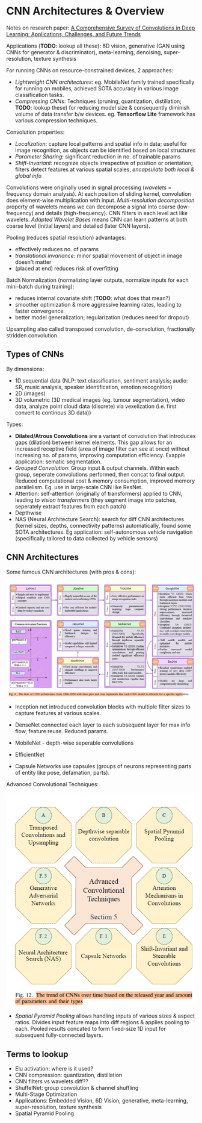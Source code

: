 # CNN Architectures & Overview
Notes on research paper: [A Comprehensive Survey of Convolutions in Deep Learning: Applications, Challenges, and Future Trends](https://arxiv.org/abs/2402.15490)

Applications (**TODO**: lookup all these): 6D vision, generative (GAN using CNNs for generator & discriminator), meta-learning, denoising, super-resolution, texture synthesis

For running CNNs on resource-constrained devices, 2 approaches:
- *Lightweight CNN architectures*: eg. MobileNet family trained specifically for running on mobiles, achieved SOTA accuracy in various image classification tasks.
- *Compressing CNNs*: Techniques (pruning, quantization, distillation; **TODO**: lookup these) for reducing model size & consequently diminish volume of data transfer b/w devices. eg. **Tensorflow Lite** framework has various compression techniques.

Convolution properties:
- *Localization*: capture local patterns and spatial info in data; useful for image recognition, as objects can be identified based on local structures
- *Parameter Sharing*: significant reduction in no. of trainable params
- *Shift-Invariant*: recognize objects irrespective of position or orientation; filters detect features at various spatial scales, *encapsulate both local & global info*

Convolutions were originally used in signal processing (*wavelets* = frequency domain analysis). At each position of sliding kernel, convolution does element-wise multiplication with input. *Multi-resolution decomposition* property of wavelets means we can decompose a signal into coarse (low-frequency) and details (high-frequency). CNN filters in each level act like wavelets. *Adapted Wavelet Bases* means CNN can learn patterns at both coarse level (initial layers) and detailed (later CNN layers).

Pooling (reduces spatial resolution) advantages:
- effectively reduces no. of params
- *translational invariance*: minor spatial movement of object in image doesn't matter
- (placed at end) reduces risk of overfitting

Batch Normalization (normalizing layer outputs, normalize inputs for each mini-batch during training):
- reduces internal covariate shift (**TODO**: what does that mean?)
- smoother optimization & more aggressive learning rates, leading to faster convergence
- better model generalization; regularization (reduces need for dropout)

Upsampling also called transposed convolution, de-convolution, fractionally stridden convolution.

## Types of CNNs
By dimensions: 
- 1D sequential data (NLP: text classification, sentiment analysis; audio: SR, music analysis, speaker identification, emotion recognition)
- 2D (images)
- 3D volumetric (3D medical images (eg. tumour segmentation), video data, analyze point cloud data (discrete) via vexelization (i.e. first convert to continous 3D data))

Types:
- **Dilated/Atrous Convolutions** are a variant of convolution that introduces gaps (dilation) between kernel elements. This gap allows for an increased receptive field (area of image filter can see at once) without increasing no. of params, improving computation efficiency. Exapple application: sematic segmentation.
- *Grouped Convolution*: Group input & output channels. Within each group, seperate convolutions performed, then concat to final output. Reduced computational cost & memory consumption, improved memory parallelism. Eg. use in large-scale CNN like ResNet.
- Attention: self-attention (originally of transformers) applied to CNN, leading to *vision transformers* (they segment image into patches, seperately extract features from each patch)
- Depthwise
- NAS (Neural Architecture Search): search for diff CNN architectures (kernel sizes, depths, connectivity patterns) automatically, found some SOTA architectures. Eg application: self-autonomous vehicle navigation (specifically tailored to data collected by vehicle sensors)

## CNN Architectures
Some famous CNN architectures (with pros & cons):

![Famous CNN architectures](images/cnn_famous_architectures.png)

- Inception net introduced convolution blocks with multiple filter sizes to capture features at various scales.
- DenseNet connected each layer to each subsequent layer for max info flow, feature reuse. Reduced params.
- MobileNet - depth-wise seperable convolutions
- EfficientNet

- Capsule Networks use capsules (groups of neurons representing parts of entity like pose, defamation, parts).

Advanced Convolutional Techniques:

![Advanced Convolutional Techniques](images/advanced_convolutional_techniques.png)

- *Spatial Pyramid Pooling* allows handling inputs of various sizes & aspect ratios. Divides input feature maps into diff regions & applies pooling to each. Pooled results concated to form fixed-size 1D input for subsequent fully-connected layers.

## Terms to lookup
- Elu activation: where is it used?
- CNN compression: quantization, distillation
- CNN filters vs wavelets diff??
- ShuffelNet: group convolution & channel shuffling
- Multi-Stage Optimization
- Applications: Embedded Vision, 6D Vision, generative, meta-learning, super-resolution, texture synthesis
- Spatial Pyramid Pooling

